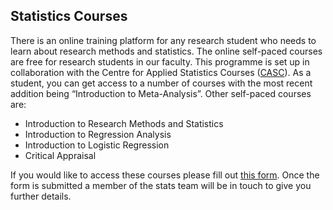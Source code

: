 ## Statistics Courses
There is an online training platform for any research student who needs to learn about research methods and statistics. The online self-paced courses are free for research students in our faculty. This programme is set up in collaboration with the Centre for Applied Statistics Courses ([CASC](www.ucl.ac.uk/stats-courses)). As a student, you can get access to a number of courses with the most recent addition being “Introduction to Meta-Analysis”. Other self-paced courses are:
* Introduction to Research Methods and Statistics
* Introduction to Regression Analysis
* Introduction to Logistic Regression
* Critical Appraisal

If you would like to access these courses please fill out [this form](https://forms.office.com/r/wvd5MDd955). Once the form is submitted a member of the stats team will be in touch to give you further details.
